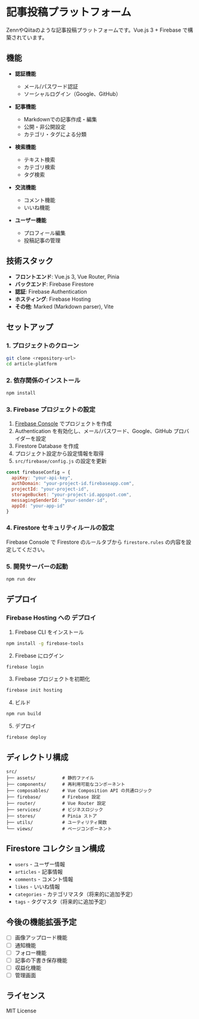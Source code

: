 # 記事投稿プラットフォーム

ZennやQiitaのような記事投稿プラットフォームです。Vue.js 3 + Firebase で構築されています。

## 機能

- **認証機能**
  - メール/パスワード認証
  - ソーシャルログイン（Google、GitHub）

- **記事機能**
  - Markdownでの記事作成・編集
  - 公開・非公開設定
  - カテゴリ・タグによる分類

- **検索機能**
  - テキスト検索
  - カテゴリ検索
  - タグ検索

- **交流機能**
  - コメント機能
  - いいね機能

- **ユーザー機能**
  - プロフィール編集
  - 投稿記事の管理

## 技術スタック

- **フロントエンド**: Vue.js 3, Vue Router, Pinia
- **バックエンド**: Firebase Firestore
- **認証**: Firebase Authentication
- **ホスティング**: Firebase Hosting
- **その他**: Marked (Markdown parser), Vite

## セットアップ

### 1. プロジェクトのクローン

```bash
git clone <repository-url>
cd article-platform
```

### 2. 依存関係のインストール

```bash
npm install
```

### 3. Firebase プロジェクトの設定

1. [Firebase Console](https://console.firebase.google.com/) でプロジェクトを作成
2. Authentication を有効化し、メール/パスワード、Google、GitHub プロバイダーを設定
3. Firestore Database を作成
4. プロジェクト設定から設定情報を取得
5. `src/firebase/config.js` の設定を更新

```javascript
const firebaseConfig = {
  apiKey: "your-api-key",
  authDomain: "your-project-id.firebaseapp.com",
  projectId: "your-project-id",
  storageBucket: "your-project-id.appspot.com",
  messagingSenderId: "your-sender-id",
  appId: "your-app-id"
}
```

### 4. Firestore セキュリティルールの設定

Firebase Console で Firestore のルールタブから `firestore.rules` の内容を設定してください。

### 5. 開発サーバーの起動

```bash
npm run dev
```

## デプロイ

### Firebase Hosting への デプロイ

1. Firebase CLI をインストール

```bash
npm install -g firebase-tools
```

2. Firebase にログイン

```bash
firebase login
```

3. Firebase プロジェクトを初期化

```bash
firebase init hosting
```

4. ビルド

```bash
npm run build
```

5. デプロイ

```bash
firebase deploy
```

## ディレクトリ構成

```
src/
├── assets/          # 静的ファイル
├── components/      # 再利用可能なコンポーネント
├── composables/     # Vue Composition API の共通ロジック
├── firebase/        # Firebase 設定
├── router/          # Vue Router 設定
├── services/        # ビジネスロジック
├── stores/          # Pinia ストア
├── utils/           # ユーティリティ関数
└── views/           # ページコンポーネント
```

## Firestore コレクション構成

- `users` - ユーザー情報
- `articles` - 記事情報
- `comments` - コメント情報
- `likes` - いいね情報
- `categories` - カテゴリマスタ（将来的に追加予定）
- `tags` - タグマスタ（将来的に追加予定）

## 今後の機能拡張予定

- [ ] 画像アップロード機能
- [ ] 通知機能
- [ ] フォロー機能
- [ ] 記事の下書き保存機能
- [ ] 収益化機能
- [ ] 管理画面

## ライセンス

MIT License